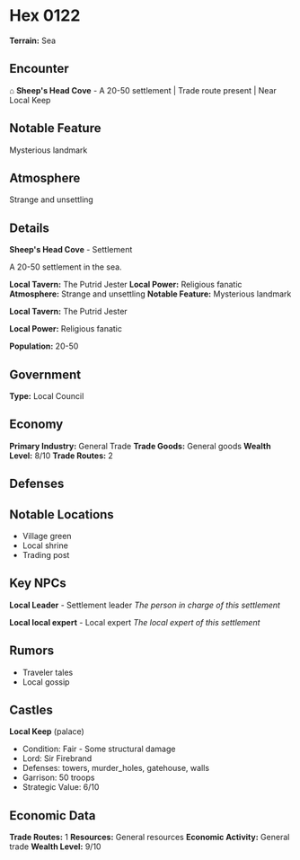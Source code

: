 # Hex 0122

**Terrain:** Sea

## Encounter
⌂ **Sheep's Head Cove** - A 20-50 settlement | Trade route present | Near Local Keep

## Notable Feature
Mysterious landmark

## Atmosphere
Strange and unsettling

## Details
**Sheep's Head Cove** - Settlement

A 20-50 settlement in the sea.

**Local Tavern:** The Putrid Jester
**Local Power:** Religious fanatic
**Atmosphere:** Strange and unsettling
**Notable Feature:** Mysterious landmark

**Local Tavern:** The Putrid Jester

**Local Power:** Religious fanatic

**Population:** 20-50

## Government
**Type:** Local Council

## Economy
**Primary Industry:** General Trade
**Trade Goods:** General goods
**Wealth Level:** 8/10
**Trade Routes:** 2

## Defenses

## Notable Locations
- Village green
- Local shrine
- Trading post

## Key NPCs
**Local Leader** - Settlement leader
*The person in charge of this settlement*

**Local local expert** - Local expert
*The local expert of this settlement*

## Rumors
- Traveler tales
- Local gossip

## Castles
**Local Keep** (palace)
- Condition: Fair - Some structural damage
- Lord: Sir Firebrand
- Defenses: towers, murder_holes, gatehouse, walls
- Garrison: 50 troops
- Strategic Value: 6/10

## Economic Data
**Trade Routes:** 1
**Resources:** General resources
**Economic Activity:** General trade
**Wealth Level:** 9/10
